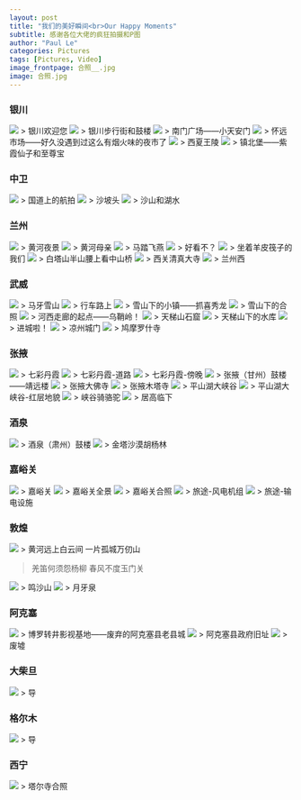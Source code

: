 ```yaml
---
layout: post
title: "我们的美好瞬间<br>Our Happy Moments"
subtitle: 感谢各位大佬的疯狂拍摄和P图
author: "Paul Le"
categories: Pictures
tags: [Pictures, Video]
image_frontpage: 合照__.jpg
image: 合照.jpg
---
```


### 银川

<img src="{{ site.github.url }}/assets/img/银川欢迎您.jpg">
> 银川欢迎您

<img src="{{ site.github.url }}/assets/img/银川步行街.jpg">
> 银川步行街和鼓楼

<img src="{{ site.github.url }}/assets/img/南门广场.jpg">
> 南门广场——小天安门

<img src="{{ site.github.url }}/assets/img/怀远市场.jpg">
> 怀远市场——好久没遇到过这么有烟火味的夜市了

<img src="{{ site.github.url }}/assets/img/西夏王陵.jpg">
> 西夏王陵

<img src="{{ site.github.url }}/assets/img/镇北堡.jpg">
> 镇北堡——紫霞仙子和至尊宝

### 中卫

<img src="{{ site.github.url }}/assets/img/银川至中卫.jpg">
> 国道上的航拍

<img src="{{ site.github.url }}/assets/img/沙坡头.jpg">
> 沙坡头

<img src="{{ site.github.url }}/assets/img/沙坡头2.jpg">
> 沙山和湖水

### 兰州

<img src="{{ site.github.url }}/assets/img/兰州.jpg">
> 黄河夜景

<img src="{{ site.github.url }}/assets/img/黄河母亲.jpg">
> 黄河母亲

<img src="{{ site.github.url }}/assets/img/马踏飞燕.jpg">
> 马踏飞燕

<img src="{{ site.github.url }}/assets/img/甘肃省博文物.jpg">
> 好看不？

<img src="{{ site.github.url }}/assets/img/羊皮筏子.jpg">
> 坐着羊皮筏子的我们

<img src="{{ site.github.url }}/assets/img/中山桥.jpg">
> 白塔山半山腰上看中山桥

<img src="{{ site.github.url }}/assets/img/兰州西关清真大寺.jpg">
> 西关清真大寺

<img src="{{ site.github.url }}/assets/img/兰州西.jpg">
> 兰州西

### 武威

<img src="{{ site.github.url }}/assets/img/祁连.jpg">
> 马牙雪山

<img src="{{ site.github.url }}/assets/img/行车路上.jpg">
> 行车路上

<img src="{{ site.github.url }}/assets/img/抓喜秀龙.jpg">
> 雪山下的小镇——抓喜秀龙

<img src="{{ site.github.url }}/assets/img/雪山下的合照.jpg">
> 雪山下的合照

<img src="{{ site.github.url }}/assets/img/乌鞘岭.jpg">
> 河西走廊的起点——乌鞘岭！

<img src="{{ site.github.url }}/assets/img/天梯山石窟.jpg">
> 天梯山石窟

<img src="{{ site.github.url }}/assets/img/天梯山下的水库.jpg">
> 天梯山下的水库

<img src="{{ site.github.url }}/assets/img/武威收费站.jpg">
> 进城啦！

<img src="{{ site.github.url }}/assets/img/凉州.jpg">
> 凉州城门

<img src="{{ site.github.url }}/assets/img/鸠摩罗什寺.jpg">
> 鸠摩罗什寺

### 张掖

<img src="{{ site.github.url }}/assets/img/丹霞.jpg">
> 七彩丹霞

<img src="{{ site.github.url }}/assets/img/七彩丹霞-道路.jpg">
> 七彩丹霞-道路

<img src="{{ site.github.url }}/assets/img/七彩丹霞-傍晚.jpg">
> 七彩丹霞-傍晚

<img src="{{ site.github.url }}/assets/img/张掖鼓楼.jpg">
> 张掖（甘州）鼓楼——靖远楼

<img src="{{ site.github.url }}/assets/img/张掖大佛寺.jpg">
> 张掖大佛寺

<img src="{{ site.github.url }}/assets/img/木塔寺.jpg">
> 张掖木塔寺

<img src="{{ site.github.url }}/assets/img/平山湖.jpg">
> 平山湖大峡谷

<img src="{{ site.github.url }}/assets/img/平山湖-红层地貌.jpg">
> 平山湖大峡谷-红层地貌

<img src="{{ site.github.url }}/assets/img/峡谷骑骆驼.jpg">
> 峡谷骑骆驼

<img src="{{ site.github.url }}/assets/img/平山湖-居高临下.jpg">
> 居高临下

### 酒泉

<img src="{{ site.github.url }}/assets/img/酒泉鼓楼.jpg">
> 酒泉（肃州）鼓楼

<img src="{{ site.github.url }}/assets/img/胡杨林.jpg">
> 金塔沙漠胡杨林

### 嘉峪关

<img src="{{ site.github.url }}/assets/img/嘉峪关.jpg">
> 嘉峪关

<img src="{{ site.github.url }}/assets/img/嘉峪关全景.jpg">
> 嘉峪关全景

<img src="{{ site.github.url }}/assets/img/嘉峪关合照.jpg">
> 嘉峪关合照

<img src="{{ site.github.url }}/assets/img/旅途-嘉峪关至敦煌1.jpg">
> 旅途-风电机组

<img src="{{ site.github.url }}/assets/img/旅途-嘉峪关至敦煌2.jpg">
> 旅途-输电设施

### 敦煌

<img src="{{ site.github.url }}/assets/img/玉门关.jpg">
> 黄河远上白云间  一片孤城万仞山

> 羌笛何须怨杨柳  春风不度玉门关

<img src="{{ site.github.url }}/assets/img/鸣沙山.jpg">
> 鸣沙山

<img src="{{ site.github.url }}/assets/img/月牙泉.jpg">
> 月牙泉

### 阿克塞

<img src="{{ site.github.url }}/assets/img/阿克塞怪兽.jpg">
> 博罗转井影视基地——废弃的阿克塞县老县城

<img src="{{ site.github.url }}/assets/img/阿克塞政府.jpg">
> 阿克塞县政府旧址

<img src="{{ site.github.url }}/assets/img/阿克塞废墟.jpg">
> 废墟

### 大柴旦

<img src="{{ site.github.url }}/assets/img/徐.jpg">
> 导

### 格尔木

<img src="{{ site.github.url }}/assets/img/徐.jpg">
> 导

### 西宁

<img src="{{ site.github.url }}/assets/img/塔尔寺合照.jpg">
> 塔尔寺合照